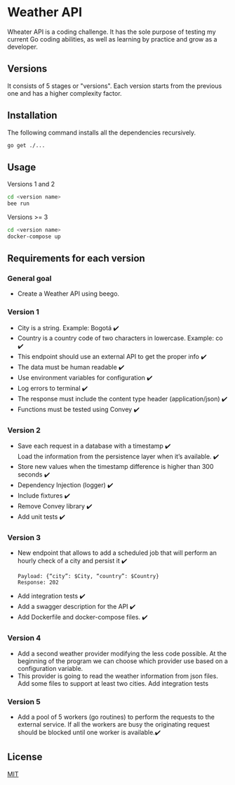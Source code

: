 # Weather API

Wheater API is a coding challenge.
It has the sole purpose of testing my current Go coding abilities, as well as learning by practice and grow as a developer.

## Versions

It consists of 5 stages or "versions". Each version starts from the previous one and has a higher complexity factor.

## Installation

The following command installs all the dependencies recursively.

```bash
go get ./...
```

## Usage

Versions 1 and 2

```bash
cd <version name>
bee run
```

Versions >= 3

```bash
cd <version name>
docker-compose up
```

## Requirements for each version

### General goal

- Create a Weather API using beego.

### Version 1

- City is a string. Example: Bogotá ✔️
- Country is a country code of two characters in lowercase. Example: co ✔️
- This endpoint should use an external API to get the proper info ✔️
- The data must be human readable ✔️
- Use environment variables for configuration ✔️
- Log errors to terminal ✔️
- The response must include the content type header (application/json) ✔️
- Functions must be tested using Convey ✔️

### Version 2

- Save each request in a database with a timestamp ✔️  
  Load the information from the persistence layer when it’s available. ✔️
- Store new values when the timestamp difference is higher than 300 seconds ✔️
- Dependency Injection (logger) ✔️
- Include fixtures ✔️
- Remove Convey library ✔️
- Add unit tests ✔️

### Version 3

- New endpoint that allows to add a scheduled job that will perform an hourly check of a city and persist it ✔️
  ```PUT /scheduler/weather
  Payload: {“city”: $City, “country”: $Country}
  Response: 202
  ```
- Add integration tests ✔️
- Add a swagger description for the API ✔️
- Add Dockerfile and docker-compose files. ✔️

### Version 4

- Add a second weather provider modifying the less code possible. At the beginning of the program we can choose which provider use based on a configuration variable.
- This provider is going to read the weather information from json files. Add some files to support at least two cities.
  Add integration tests

### Version 5

- Add a pool of 5 workers (go routines) to perform the requests to the external service. If all the workers are busy the originating request should be blocked until one worker is available.✔️

## License

[MIT](https://choosealicense.com/licenses/mit/)
